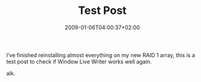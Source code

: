 ﻿---
title: "Test Post"
description: ""
date: 2009-01-06T04:00:37+02:00
draft: false
tags: [General]
categories: [General]
---
I’ve finished reinstalling almost everything on my new RAID 1 array, this is a test post to check if Window Live Writer works well again.

alk.
